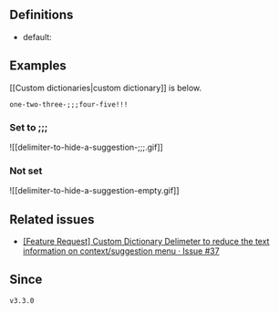 ## Definitions

- default: 

## Examples

[[Custom dictionaries|custom dictionary]] is below.

```
one-two-three-;;;four-five!!!
```

### Set to ;;;

![[delimiter-to-hide-a-suggestion-;;;.gif]]

### Not set

![[delimiter-to-hide-a-suggestion-empty.gif]]

## Related issues

- [\[Feature Request\] Custom Dictionary Delimeter to reduce the text information on context/suggestion menu · Issue \#37](https://github.com/tadashi-aikawa/obsidian-various-complements-plugin/issues/37)

## Since

`v3.3.0`

